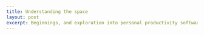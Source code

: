 ```yaml
---
title: Understanding the space
layout: post
excerpt: Beginnings, and exploration into personal productivity software
---
```

